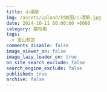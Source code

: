 ```yaml
---
title: 小漂酿
img: /assets/upload/封面图/小漂酿.jpg
date: 2024-10-11 00:00:00 +0000
category: 猫档案
tags:
  - 宝山校区
comments_disable: false
image_viewer_on: false
image_lazy_loader_on: true
on_site_search_exclude: false
search_engine_exclude: false
published: true
archive: false
---
```

